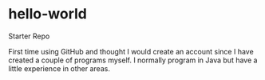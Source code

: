 # hello-world
Starter Repo

First time using GitHub and thought I would create an account since I have created a couple of programs myself. I normally program in Java but have a little experience in other areas. 
